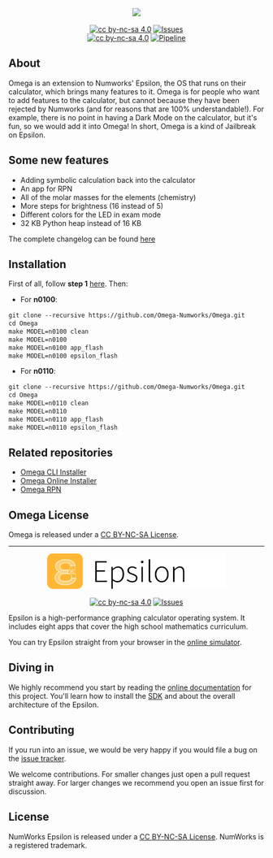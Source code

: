 <p align="center"><img src="https://github.com/Omega-Numworks/Omega-Design/blob/master/Omega.png" /></p>

<p align="center">
  <a href="https://creativecommons.org/licenses/by-nc-sa/4.0/"><img alt="cc by-nc-sa 4.0" src="https://img.shields.io/badge/License-CC%20BY--NC--SA%204.0-lightgrey.svg?logo=creative%20commons&style=for-the-badge" /></a>
  <a href="https://github.com/Omega-Numworks/Omega/issues"><img alt="Issues" src="https://img.shields.io/github/issues/Omega-Numworks/Omega.svg?logo=git&style=for-the-badge" /></a>
  </br>
  <a href="https://github.com/numworks/epsilon"><img alt="cc by-nc-sa 4.0" src="https://img.shields.io/badge/Epsilon-12.0.0-yellow?style=for-the-badge&logo=github" /></a>
  <a href="https://gitlab.com/joachim2lefournis/Omega/pipelines"><img alt="Pipeline" src="https://img.shields.io/gitlab/pipeline/joachim2lefournis/Omega/lavaos?logo=gitlab&style=for-the-badge" /></a>
</p>

## About

Omega is an extension to Numworks' Epsilon, the OS that runs on their calculator, which brings many features to it. Omega is for people who want to add features to the calculator, but cannot because they have been rejected by Numworks (and for reasons that are 100% understandable!). For example, there is no point in having a Dark Mode on the calculator, but it's fun, so we would add it into Omega! In short, Omega is a kind of Jailbreak on Epsilon.

## Some new features
- Adding symbolic calculation back into the calculator
- An app for RPN
- All of the molar masses for the elements (chemistry)
- More steps for brightness (16 instead of 5)
- Different colors for the LED in exam mode
- 32 KB Python heap instead of 16 KB

The complete changelog can be found [here](https://github.com/quentinguidee/Omega/wiki/Complete-changelog)

## Installation

First of all, follow **step 1** [here](https://www.numworks.com/resources/engineering/software/build/). Then:

* For **n0100**:
```
git clone --recursive https://github.com/Omega-Numworks/Omega.git
cd Omega
make MODEL=n0100 clean
make MODEL=n0100
make MODEL=n0100 app_flash
make MODEL=n0100 epsilon_flash
```

<!-- Alternatively, you can use [Omega Installer](https://github.com/Omega-Numworks/installer) `BETA` -->

* For **n0110**:
```
git clone --recursive https://github.com/Omega-Numworks/Omega.git
cd Omega
make MODEL=n0110 clean
make MODEL=n0110
make MODEL=n0110 app_flash
make MODEL=n0110 epsilon_flash
```

<!-- ## Contribute -->

## Related repositories

* [Omega CLI Installer](https://github.com/Omega-Numworks/Omega-CLI-Installer)
* [Omega Online Installer](https://github.com/Omega-Numworks/Online-Installer)
* [Omega RPN](https://github.com/Omega-Numworks/Omega-RPN)

## Omega License

Omega is released under a [CC BY-NC-SA License](https://creativecommons.org/licenses/by-nc-sa/4.0/legalcode).

---

<p align="center"><img src="docs/epsilon.svg?sanitize=true" alt="NumWorks Epsilon logo" height="70" ></p>

<!-- [![Build Status](https://github.com/numworks/epsilon/workflows/Continuous%20integration/badge.svg)](https://github.com/numworks/epsilon/actions?workflow=Continuous+integration) -->

<p align="center">
  <a href="https://creativecommons.org/licenses/by-nc-sa/4.0/"><img alt="cc by-nc-sa 4.0" src="https://img.shields.io/badge/License-CC%20BY--NC--SA%204.0-lightgrey.svg?logo=creative%20commons&style=for-the-badge" /></a>
  <a href="https://github.com/numworks/epsilon/issues"><img alt="Issues" src="https://img.shields.io/github/issues/numworks/epsilon.svg?logo=git&style=for-the-badge" /></a>
</p>


Epsilon is a high-performance graphing calculator operating system. It includes eight apps that cover the high school mathematics curriculum.

You can try Epsilon straight from your browser in the [online simulator](https://www.numworks.com/simulator/).

## Diving in

We highly recommend you start by reading the [online documentation](https://www.numworks.com/resources/engineering/software/) for this project. You'll learn how to install the [SDK](https://www.numworks.com/resources/engineering/software/build/) and about the overall architecture of the Epsilon.

## Contributing

If you run into an issue, we would be very happy if you would file a bug on the [issue tracker](https://github.com/numworks/epsilon/issues).

We welcome contributions. For smaller changes just open a pull request straight away. For larger changes we recommend you open an issue first for discussion.

## License

NumWorks Epsilon is released under a [CC BY-NC-SA License](https://creativecommons.org/licenses/by-nc-sa/4.0/legalcode). NumWorks is a registered trademark.
